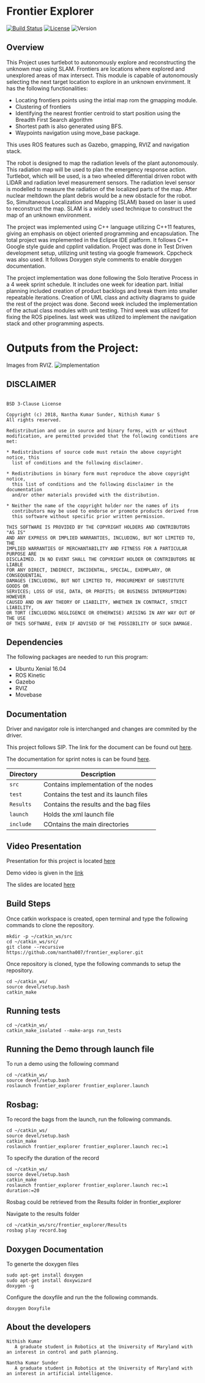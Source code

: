 # Frontier Explorer

[![Build Status](https://travis-ci.org/nantha007/frontier_explorer.svg?branch=master)](https://travis-ci.org/nantha007/frontier_explorer)
[![License](https://img.shields.io/badge/License-BSD%203--Clause-blue.svg)](https://opensource.org/licenses/BSD-3-Clause)
![Version](https://img.shields.io/badge/version-0.1-orange.svg)


## Overview

This Project uses turtlebot to autonomously explore and reconstructing the unknown map using SLAM. Frontiers are locations where explored and unexplored areas of max intersect. This module is capable of autonomously selecting the next target location to explore in an unknown envirnment. It has the following functionalities:

 - Locating frontiers points using the intial map rom the gmapping module. 
 - Clustering of frontiers 
 - Identifying the nearest frontier centroid to start position using the Breadth First Search algorithm
 - Shortest path is also generated using BFS. 
 - Waypoints navigation using move_base package.

This uses ROS features such as Gazebo, gmapping, RVIZ and navigation stack.

The robot is designed to map the radiation levels of the plant autonomously. This radiation map will be used to plan the emergency response action. Turtlebot, which will be used, is a two wheeled differential driven robot with LIDAR and radiation level measurement sensors. The radiation level sensor is modelled to measure the radiation of the localized parts of the map. After nuclear meltdown the plant debris would be a new obstacle for the robot. So, Simultaneous Localization and Mapping (SLAM) based on laser is used to reconstruct the map. SLAM is a widely used technique to construct the map of an unknown environment.

The project was implemented using C++ language utilizing C++11 features, giving an emphasis on object oriented programming and encapsulation. The total project was implemented in the Eclipse IDE platform. It follows C++  Google style guide and cpplint validation.  Project was done in Test Driven development setup, utilizing unit testing via google framework. Cppcheck was also used. It follows Doxygen style comments to enable doxygen documentation.

The project implementation was done following the Solo Iterative Process in a 4 week sprint schedule. It includes one week for ideation part. Initial planning included creation of product backlogs and break them into smaller repeatable iterations. Creation of UML class and activity diagrams to guide the rest of the project was done. Second week included the implementation of the actual class modules with unit testing. Third week was utilized for fixing the ROS pipelines. last week was utilized to implement the navigation stack and other programming aspects. 


# Outputs from the Project:     

Images from RVIZ.
![implementation](results/rviz_screenshot.png)

## DISCLAIMER

```

BSD 3-Clause License

Copyright (c) 2018, Nantha Kumar Sunder, Nithish Kumar S
All rights reserved.

Redistribution and use in source and binary forms, with or without
modification, are permitted provided that the following conditions are met:

* Redistributions of source code must retain the above copyright notice, this
  list of conditions and the following disclaimer.

* Redistributions in binary form must reproduce the above copyright notice,
  this list of conditions and the following disclaimer in the documentation
  and/or other materials provided with the distribution.

* Neither the name of the copyright holder nor the names of its
  contributors may be used to endorse or promote products derived from
  this software without specific prior written permission.

THIS SOFTWARE IS PROVIDED BY THE COPYRIGHT HOLDERS AND CONTRIBUTORS "AS IS"
AND ANY EXPRESS OR IMPLIED WARRANTIES, INCLUDING, BUT NOT LIMITED TO, THE
IMPLIED WARRANTIES OF MERCHANTABILITY AND FITNESS FOR A PARTICULAR PURPOSE ARE
DISCLAIMED. IN NO EVENT SHALL THE COPYRIGHT HOLDER OR CONTRIBUTORS BE LIABLE
FOR ANY DIRECT, INDIRECT, INCIDENTAL, SPECIAL, EXEMPLARY, OR CONSEQUENTIAL
DAMAGES (INCLUDING, BUT NOT LIMITED TO, PROCUREMENT OF SUBSTITUTE GOODS OR
SERVICES; LOSS OF USE, DATA, OR PROFITS; OR BUSINESS INTERRUPTION) HOWEVER
CAUSED AND ON ANY THEORY OF LIABILITY, WHETHER IN CONTRACT, STRICT LIABILITY,
OR TORT (INCLUDING NEGLIGENCE OR OTHERWISE) ARISING IN ANY WAY OUT OF THE USE
OF THIS SOFTWARE, EVEN IF ADVISED OF THE POSSIBILITY OF SUCH DAMAGE.

```


## Dependencies

The following packages are needed to run this program:
* Ubuntu Xenial 16.04
* ROS Kinetic
* Gazebo
* RVIZ
* Movebase

## Documentation

Driver and navigator role is interchanged and changes are commited by the driver.

This project follows SIP. The link for the document can be found out [here](https://docs.google.com/spreadsheets/d/1-KtADCIqD6HAsYGd68oA5P-hs-cmr5l4iTkNGygmUoM/edit?usp=sharing).

The documentation for sprint notes is can be found [here](https://docs.google.com/document/d/1QWXToDZXNtXEsLOP8cRoNLw7FY7OOFWPk1sTGDPnR8Q/edit?usp=sharing).


| Directory | Description 			    |
| --------- | ------------------------------------- |
| `src`	    | Contains implementation of the nodes  |
| `test`    | Contains the test and its launch files|
| `Results` | Contains the results and the bag files|
| `launch`  | Holds the xml launch file 	    |
| `include` | COntains the main directories	    |

## Video Presentation


Presentation for this project is located [here](https://www.youtube.com/watch?v=THAeQakLQrc&feature=youtu.be)

Demo video is given in the [link](https://www.youtube.com/watch?v=ACJJnuRcp5Y&feature=youtu.be)

The slides are located [here](https://docs.google.com/presentation/d/14KfzKAAOaCnO9oXEOQXYbF7evEDhl4hNOdRAuDw2pPU/edit?usp=sharing)
## Build Steps

Once catkin workspace is created, open terminal and type the following commands to clone the repository.

```
mkdir -p ~/catkin_ws/src
cd ~/catkin_ws/src/
git clone --recursive https://github.com/nantha007/frontier_explorer.git
```

Once repository is cloned, type the following commands to setup the repository.

```
cd ~/catkin_ws/
source devel/setup.bash
catkin_make
```

## Running tests

```
cd ~/catkin_ws/
catkin_make_isolated --make-args run_tests 
```

## Running the Demo through launch file

To run a demo using the following command

```
cd ~/catkin_ws/
source devel/setup.bash
roslaunch frontier_explorer frontier_explorer.launch
```


## Rosbag:

To record the bags from the launch, run the following commands.

```
cd ~/catkin_ws/
source devel/setup.bash
catkin_make
roslaunch frontier_explorer frontier_explorer.launch rec:=1 
```

To specify the duration of the record

```
cd ~/catkin_ws/
source devel/setup.bash
catkin_make
roslaunch frontier_explorer frontier_explorer.launch rec:=1 duration:=20
```

Rosbag could be retrieved from the Results folder in frontier_explorer

Navigate to the results folder
```
cd ~/catkin_ws/src/frontier_explorer/Results
rosbag play record.bag
```

## Doxygen Documentation  

To generte the doxygen files

```
sudo apt-get install doxygen
sudo apt-get install doxywizard
doxygen -g
```

Configure the doxyfile and run the the following commands.
```
doxygen Doxyfile
```
## About the developers
```
Nithish Kumar
   A graduate student in Robotics at the University of Maryland with an interest in control and path planning.

Nantha Kumar Sunder
   A graduate student in Robotics at the University of Maryland with an interest in artificial intelligence.
```




